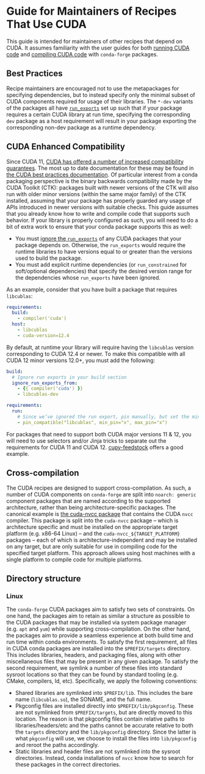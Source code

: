 # Guide for Maintainers of Recipes That Use CUDA

This guide is intended for maintainers of other recipes that depend on CUDA.
It assumes familiarity with the user guides for both [running CUDA code](./end_user_run_guide.md) and [compiling CUDA code](./end_user_compile_guide.md) with `conda-forge` packages.

## Best Practices

Recipe maintainers are encouraged not to use the metapackages for specifying dependencies, but to instead specify only the minimal subset of CUDA components required for usage of their libraries.
The `*-dev` variants of the packages all have [`run_exports`](https://docs.conda.io/projects/conda-build/en/latest/resources/define-metadata.html#export-runtime-requirements) set up such that if your package requires a certain CUDA library at run time, specifying the corresponding `dev` package as a host requirement will result in your package exporting the corresponding non-dev package as a runtime dependency.

## CUDA Enhanced Compatibility

Since CUDA 11, [CUDA has offered a number of increased compatibility guarantees](https://docs.nvidia.com/cuda/cuda-c-best-practices-guide/index.html#cuda-compatibility-developer-s-guide).
The most up to date documentation for these may be found in [the CUDA best practices documentation](https://docs.nvidia.com/cuda/cuda-c-best-practices-guide/index.html#cuda-toolkit-versioning).
Of particular interest from a conda packaging perspective is the binary backwards compatibility made by the CUDA Toolkit (CTK): packages built with newer versions of the CTK will also run with older minor versions (within the same major family) of the CTK installed, assuming that your package has properly guarded any usage of APIs introduced in newer versions with suitable checks.
This guide assumes that you already know how to write and compile code that supports such behavior.
If your library is properly configured as such, you will need to do a bit of extra work to ensure that your conda package supports this as well:

- You must [ignore the `run_exports`](https://docs.conda.io/projects/conda-build/en/latest/resources/define-metadata.html#export-runtime-requirements) of any CUDA packages that your package depends on. Otherwise, the `run_exports` would require the runtime libraries to have versions equal to or greater than the versions used to build the package.
- You must add explicit runtime dependencies (or `run_constrained` for soft/optional dependencies) that specify the desired version range for the dependencies whose `run_exports` have been ignored. 

As an example, consider that you have built a package that requires `libcublas`:


```yaml
requirements:
  build:
    - compiler('cuda')
  host:
    - libcublas
    - cuda-version=12.4
```

By default, at runtime your library will require having the `libcublas` version corresponding to CUDA 12.4 or newer.
To make this compatible with all CUDA 12 minor versions 12.0+, you must add the following:
```yaml
build:
  # Ignore run exports in your build section
  ignore_run_exports_from:
    - {{ compiler('cuda') }}
    - libcublas-dev

requirements:
  run:
    # Since we’ve ignored the run export, pin manually, but set the min to just "x" since we support any libcublas within the same major release, including older versions
    - pin_compatible("libcublas", min_pin="x", max_pin="x")
```

For packages that need to support both CUDA major versions 11 & 12, you will need to use selectors and/or Jinja tricks to separate out the requirements for CUDA 11 and CUDA 12. [cupy-feedstock](https://github.com/conda-forge/cupy-feedstock) offers a good example.


## Cross-compilation

The CUDA recipes are designed to support cross-compilation.
As such, a number of CUDA components on `conda-forge` are split into `noarch: generic` component packages that are named according to the supported architecture, rather than being architecture-specific packages.
The canonical example is [the cuda-nvcc package](https://github.com/conda-forge/cuda-nvcc-feedstock/blob/main/recipe/meta.yaml) that contains the CUDA `nvcc` compiler.
This package is split into the `cuda-nvcc` package – which is architecture specific and must be installed on the appropriate target platform (e.g.
x86-64 Linux) – and the `cuda-nvcc_${TARGET_PLATFORM}` packages – each of which is architecture-independent and may be installed on any target, but are only suitable for use in compiling code for the specified target platform.
This approach allows using host machines with a single platform to compile code for multiple platforms.


## Directory structure

### Linux

The `conda-forge` CUDA packages aim to satisfy two sets of constraints.
On one hand, the packages aim to retain as similar a structure as possible to the CUDA packages that may be installed via system package manager (e.g. `apt` and `yum`) while supporting cross-compilation.
On the other hand, the packages aim to provide a seamless experience at both build time and run time within conda environments.
To satisfy the first requirement, all files in CUDA conda packages are installed into the `$PREFIX/targets` directory.
This includes libraries, headers, and packaging files, along with other miscellaneous files that may be present in any given package.
To satisfy the second requirement, we symlink a number of these files into standard sysroot locations so that they can be found by standard tooling (e.g.
CMake, compilers, ld, etc).
Specifically, we apply the following conventions:
- Shared libraries are symlinked into `$PREFIX/lib`. This includes the bare name (`libcublas.so`), the SONAME, and the full name.
- Pkgconfig files are installed directly into `$PREFIX/lib/pkgconfig`. These are not symlinked from `$PREFIX/targets`, but are directly moved to this location. The reason is that pkgconfig files contain relative paths to libraries/headers/etc and the paths cannot be accurate relative to both the `targets` directory and the `lib/pkgconfig` directory. Since the latter is what `pkgconfig` will use, we choose to install the files into `lib/pkgconfig` and reroot the paths accordingly.
- Static libraries and header files are not symlinked into the sysroot directories. Instead, conda installations of `nvcc` know how to search for these packages in the correct directories.
